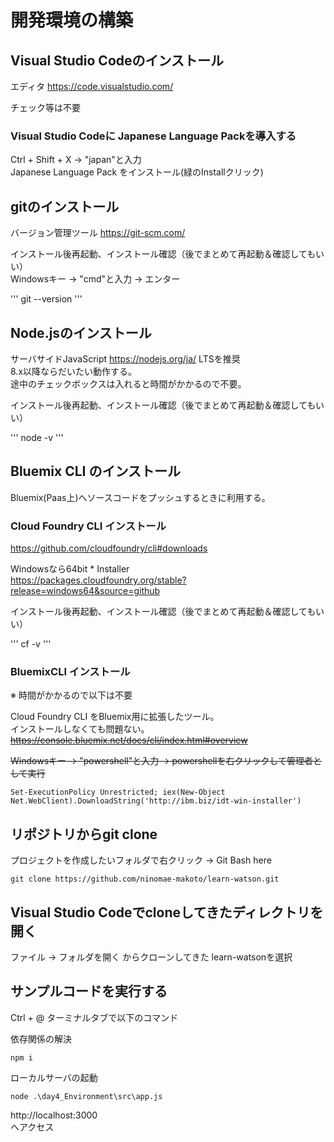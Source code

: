 # 開発環境の構築

## Visual Studio Codeのインストール
エディタ
https://code.visualstudio.com/

チェック等は不要

### Visual Studio Codeに Japanese Language Packを導入する

Ctrl + Shift + X → "japan"と入力  
Japanese Language Pack をインストール(緑のInstallクリック)

## gitのインストール
バージョン管理ツール
https://git-scm.com/

インストール後再起動、インストール確認（後でまとめて再起動＆確認してもいい）  
Windowsキー → "cmd"と入力 → エンター

'''
git --version
'''

## Node.jsのインストール
サーバサイドJavaScript
https://nodejs.org/ja/
LTSを推奨  
8.x以降ならだいたい動作する。  
途中のチェックボックスは入れると時間がかかるので不要。

インストール後再起動、インストール確認（後でまとめて再起動＆確認してもいい）

'''
node -v
'''


## Bluemix CLI のインストール

Bluemix(Paas上)へソースコードをプッシュするときに利用する。

### Cloud Foundry CLI インストール
https://github.com/cloudfoundry/cli#downloads

Windowsなら64bit * Installer  
https://packages.cloudfoundry.org/stable?release=windows64&source=github

インストール後再起動、インストール確認（後でまとめて再起動＆確認してもいい）

'''
cf -v
'''

### BluemixCLI インストール
※ 時間がかかるので以下は不要

Cloud Foundry CLI をBluemix用に拡張したツール。  
インストールしなくても問題ない。  
~~https://console.bluemix.net/docs/cli/index.html#overview~~

~~Windowsキー → "powershell"と入力 → powershellを右クリックして管理者として実行~~


```
Set-ExecutionPolicy Unrestricted; iex(New-Object Net.WebClient).DownloadString('http://ibm.biz/idt-win-installer')
```


## リポジトリからgit clone

プロジェクトを作成したいフォルダで右クリック → Git Bash here

```
git clone https://github.com/ninomae-makoto/learn-watson.git
```

## Visual Studio Codeでcloneしてきたディレクトリを開く
ファイル → フォルダを開く からクローンしてきた learn-watsonを選択

## サンプルコードを実行する

Ctrl + @
ターミナルタブで以下のコマンド

依存関係の解決

```
npm i
```

ローカルサーバの起動

```
node .\day4_Environment\src\app.js
```

http://localhost:3000  
へアクセス